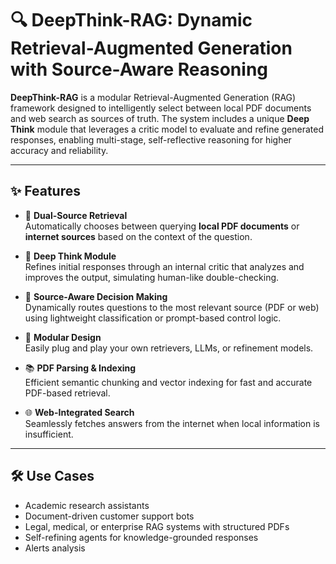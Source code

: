 # 🔍 DeepThink-RAG: Dynamic Retrieval-Augmented Generation with Source-Aware Reasoning

**DeepThink-RAG** is a modular Retrieval-Augmented Generation (RAG) framework designed to intelligently select between local PDF documents and web search as sources of truth. The system includes a unique **Deep Think** module that leverages a critic model to evaluate and refine generated responses, enabling multi-stage, self-reflective reasoning for higher accuracy and reliability.

---

## ✨ Features

- 📄 **Dual-Source Retrieval**  
  Automatically chooses between querying **local PDF documents** or **internet sources** based on the context of the question.

- 🧠 **Deep Think Module**  
  Refines initial responses through an internal critic that analyzes and improves the output, simulating human-like double-checking.

- 🧭 **Source-Aware Decision Making**  
  Dynamically routes questions to the most relevant source (PDF or web) using lightweight classification or prompt-based control logic.

- 🧰 **Modular Design**  
  Easily plug and play your own retrievers, LLMs, or refinement models.

- 📚 **PDF Parsing & Indexing**  
  Efficient semantic chunking and vector indexing for fast and accurate PDF-based retrieval.

- 🌐 **Web-Integrated Search**  
  Seamlessly fetches answers from the internet when local information is insufficient.

---

## 🛠 Use Cases

- Academic research assistants  
- Document-driven customer support bots  
- Legal, medical, or enterprise RAG systems with structured PDFs  
- Self-refining agents for knowledge-grounded responses
- Alerts analysis
